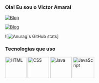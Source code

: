 ### Ola! Eu sou o Victor Amaral
[![Blog](https://img.shields.io/badge/Instagram-E4405F?style=for-the-badge&logo=instagram&logoColor=white)](https://www.instagram.com/vamaral_/)

[![Blog](    https://img.shields.io/badge/LinkedIn-0077B5?style=for-the-badge&logo=linkedin&logoColor=white)](https://www.linkedin.com/in/victor-amaral-484a39337/)

![![Anurag's GitHub stats](https://github-readme-stats.vercel.app/api?username=Vamarall&show_icons=true&theme=transparent)]

### Tecnologias que uso



 <div class="logo-container">
        <img src="/Users/vitoramaral/Documents/LogoHtml.png" alt="HTML" class="logo" style="width: 70px;"> <!-- Altere o valor de width conforme necessário -->
        <img src=" /Users/vitoramaral/Documents/Clogo.png"alt="CSS" class="logo" style="width: 70px;"> <!-- Altere o valor de width conforme necessário -->
        <img src="/Users/vitoramaral/Documents/LogoJava.png" alt="Java" class="logo" style="width: 70px;"> <!-- Altere o valor de width conforme necessário -->
        <img src="/Users/vitoramaral/Documents/JavaScriptLogo.png" alt="JavaScript" class="logo" style="width: 70px;"> <!-- Altere o valor de width conforme necessário -->
    </div>

    
